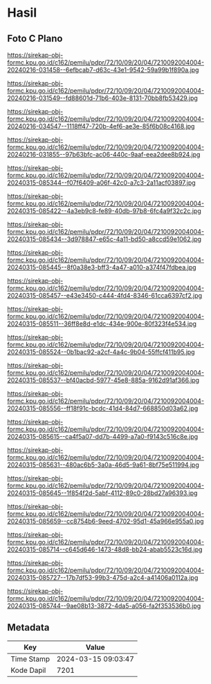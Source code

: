 # Hasil

## Foto C Plano

https://sirekap-obj-formc.kpu.go.id/c162/pemilu/pdpr/72/10/09/20/04/7210092004004-20240216-031458--6efbcab7-d63c-43e1-9542-59a99b1f890a.jpg

https://sirekap-obj-formc.kpu.go.id/c162/pemilu/pdpr/72/10/09/20/04/7210092004004-20240216-031549--fd88601d-71b6-403e-8131-70bb8fb53429.jpg

https://sirekap-obj-formc.kpu.go.id/c162/pemilu/pdpr/72/10/09/20/04/7210092004004-20240216-034547--1118ff47-720b-4ef6-ae3e-85f6b08c4168.jpg

https://sirekap-obj-formc.kpu.go.id/c162/pemilu/pdpr/72/10/09/20/04/7210092004004-20240216-031855--97b63bfc-ac06-440c-9aaf-eea2dee8b924.jpg

https://sirekap-obj-formc.kpu.go.id/c162/pemilu/pdpr/72/10/09/20/04/7210092004004-20240315-085344--f07f6409-a06f-42c0-a7c3-2a11acf03897.jpg

https://sirekap-obj-formc.kpu.go.id/c162/pemilu/pdpr/72/10/09/20/04/7210092004004-20240315-085422--4a3eb9c8-fe89-40db-97b8-6fc4a9f32c2c.jpg

https://sirekap-obj-formc.kpu.go.id/c162/pemilu/pdpr/72/10/09/20/04/7210092004004-20240315-085434--3d978847-e65c-4a11-bd50-a8ccd59e1062.jpg

https://sirekap-obj-formc.kpu.go.id/c162/pemilu/pdpr/72/10/09/20/04/7210092004004-20240315-085445--8f0a38e3-bff3-4a47-a010-a374f47fdbea.jpg

https://sirekap-obj-formc.kpu.go.id/c162/pemilu/pdpr/72/10/09/20/04/7210092004004-20240315-085457--e43e3450-c444-4fd4-8346-61cca6397cf2.jpg

https://sirekap-obj-formc.kpu.go.id/c162/pemilu/pdpr/72/10/09/20/04/7210092004004-20240315-085511--36ff8e8d-e1dc-434e-900e-80f323f4e534.jpg

https://sirekap-obj-formc.kpu.go.id/c162/pemilu/pdpr/72/10/09/20/04/7210092004004-20240315-085524--0b1bac92-a2cf-4a4c-9b04-55ffcf411b95.jpg

https://sirekap-obj-formc.kpu.go.id/c162/pemilu/pdpr/72/10/09/20/04/7210092004004-20240315-085537--bf40acbd-5977-45e8-885a-9162d91af366.jpg

https://sirekap-obj-formc.kpu.go.id/c162/pemilu/pdpr/72/10/09/20/04/7210092004004-20240315-085556--ff18f91c-bcdc-41d4-84d7-668850d03a62.jpg

https://sirekap-obj-formc.kpu.go.id/c162/pemilu/pdpr/72/10/09/20/04/7210092004004-20240315-085615--ca4f5a07-dd7b-4499-a7a0-f9143c516c8e.jpg

https://sirekap-obj-formc.kpu.go.id/c162/pemilu/pdpr/72/10/09/20/04/7210092004004-20240315-085631--480ac6b5-3a0a-46d5-9a61-8bf75e511994.jpg

https://sirekap-obj-formc.kpu.go.id/c162/pemilu/pdpr/72/10/09/20/04/7210092004004-20240315-085645--1f854f2d-5abf-4112-89c0-28bd27a96393.jpg

https://sirekap-obj-formc.kpu.go.id/c162/pemilu/pdpr/72/10/09/20/04/7210092004004-20240315-085659--cc8754b6-9eed-4702-95d1-45a966e955a0.jpg

https://sirekap-obj-formc.kpu.go.id/c162/pemilu/pdpr/72/10/09/20/04/7210092004004-20240315-085714--c645d646-1473-48d8-bb24-abab5523c16d.jpg

https://sirekap-obj-formc.kpu.go.id/c162/pemilu/pdpr/72/10/09/20/04/7210092004004-20240315-085727--17b7df53-99b3-475d-a2c4-a41406a0112a.jpg

https://sirekap-obj-formc.kpu.go.id/c162/pemilu/pdpr/72/10/09/20/04/7210092004004-20240315-085744--9ae08b13-3872-4da5-a056-fa2f353536b0.jpg


## Metadata

| Key        | Value               |
| ---------- | ------------------- |
| Time Stamp | 2024-03-15 09:03:47 |
| Kode Dapil | 7201                |



